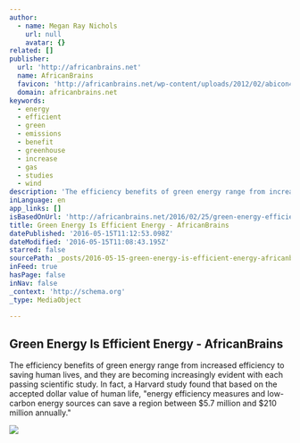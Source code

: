 ```yaml
---
author:
  - name: Megan Ray Nichols
    url: null
    avatar: {}
related: []
publisher:
  url: 'http://africanbrains.net'
  name: AfricanBrains
  favicon: 'http://africanbrains.net/wp-content/uploads/2012/02/abicon4.jpg'
  domain: africanbrains.net
keywords:
  - energy
  - efficient
  - green
  - emissions
  - benefit
  - greenhouse
  - increase
  - gas
  - studies
  - wind
description: 'The efficiency benefits of green energy range from increased efficiency to saving human lives, and they are becoming increasingly evident with each passing scientific study. In fact, a Harvard study found that based on the accepted dollar value of human life, "energy efficiency measures and low-carbon energy sources can save a region between $5.7 million and $210 million annually."'
inLanguage: en
app_links: []
isBasedOnUrl: 'http://africanbrains.net/2016/02/25/green-energy-efficient-energy/'
title: Green Energy Is Efficient Energy - AfricanBrains
datePublished: '2016-05-15T11:12:53.098Z'
dateModified: '2016-05-15T11:08:43.195Z'
starred: false
sourcePath: _posts/2016-05-15-green-energy-is-efficient-energy-africanbrains.md
inFeed: true
hasPage: false
inNav: false
_context: 'http://schema.org'
_type: MediaObject

---
```

<article style=""><h1>Green Energy Is Efficient Energy - AfricanBrains</h1><p>The efficiency benefits of green energy range from increased efficiency to saving human lives, and they are becoming increasingly evident with each passing scientific study. In fact, a Harvard study found that based on the accepted dollar value of human life, "energy efficiency measures and low-carbon energy sources can save a region between $5.7 million and $210 million annually."</p><img src="http://africanbrains.net/wp-content/uploads/2016/02/mills.jpg" /></article>